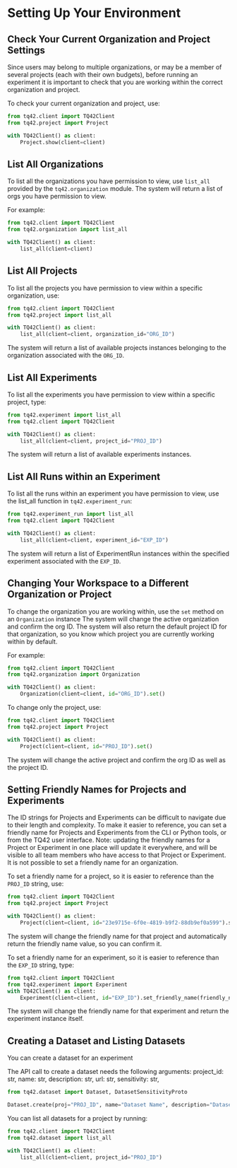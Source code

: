 # Setting Up Your Environment

## Check Your Current Organization and Project Settings

Since users may belong to multiple organizations, or may be a member of several projects (each with their own budgets), before running an experiment it is important to check that you are working within the correct organization and project. 

To check your current organization and project, use:

```python
from tq42.client import TQ42Client
from tq42.project import Project

with TQ42Client() as client:
    Project.show(client=client)
```


## List All Organizations

To list all the organizations you have permission to view, use `list_all` provided by the `tq42.organization` module.
The system will return a list of orgs you have permission to view.

For example:
```python
from tq42.client import TQ42Client
from tq42.organization import list_all

with TQ42Client() as client:
    list_all(client=client)
```


## List All Projects

To list all the projects you have permission to view within a specific organization, use:
```python
from tq42.client import TQ42Client
from tq42.project import list_all

with TQ42Client() as client:
    list_all(client=client, organization_id="ORG_ID")
```

The system will return a list of available projects instances belonging to the organization associated with the `ORG_ID`.


## List All Experiments

To list all the experiments you have permission to view within a specific project, type:

```python
from tq42.experiment import list_all
from tq42.client import TQ42Client

with TQ42Client() as client:
    list_all(client=client, project_id="PROJ_ID")
```

The system will return a list of available experiments instances.


## List All Runs within an Experiment

To list all the runs within an experiment you have permission to view,
use the list_all function in `tq42.experiment_run`:

```python
from tq42.experiment_run import list_all
from tq42.client import TQ42Client

with TQ42Client() as client:
    list_all(client=client, experiment_id="EXP_ID")
```

The system will return a list of ExperimentRun instances within the specified experiment associated with the `EXP_ID`.

## Changing Your Workspace to a Different Organization or Project

To change the organization you are working within, use the `set` method on an `Organization` instance
The system will change the active organization and confirm the org ID.
The system will also return the default project ID for that organization,
so you know which project you are currently working within by default.

For example:
```python
from tq42.client import TQ42Client
from tq42.organization import Organization

with TQ42Client() as client:
    Organization(client=client, id="ORG_ID").set()
```

To change only the project, use:
```python
from tq42.client import TQ42Client
from tq42.project import Project

with TQ42Client() as client:
    Project(client=client, id="PROJ_ID").set()
```

The system will change the active project and confirm the org ID as well as the project ID.

## Setting Friendly Names for Projects and Experiments

The ID strings for Projects and Experiments can be difficult to navigate due to their length and complexity. To make it easier to reference, you can set a friendly name for Projects and Experiments from the CLI or Python tools, or from the TQ42 user interface. Note: updating the friendly names for a Project or Experiment in one place will update it everywhere, and will be visible to all team members who have access to that Project or Experiment. It is not possible to set a friendly name for an organization.

To set a friendly name for a project, so it is easier to reference than the `PROJ_ID` string, use:
```python
from tq42.client import TQ42Client
from tq42.project import Project

with TQ42Client() as client:
    Project(client=client, id="23e9715e-6f0e-4819-b9f2-88db9ef0a599").set_friendly_name(friendly_name="Fleet Routing")
```

The system will change the friendly name for that project and automatically return the friendly name value, so you can confirm it.

To set a friendly name for an experiment, so it is easier to reference than the `EXP_ID` string, type:
```python
from tq42.client import TQ42Client
from tq42.experiment import Experiment
with TQ42Client() as client:
    Experiment(client=client, id="EXP_ID").set_friendly_name(friendly_name="friendly name")
```

The system will change the friendly name for that experiment and return the experiment instance itself.

## Creating a Dataset and Listing Datasets

You can create a dataset for an experiment 

The API call to create a dataset needs the following arguments:
        project_id: str,
        name: str,
        description: str,
        url: str,
        sensitivity: str,

```python
from tq42.dataset import Dataset, DatasetSensitivityProto

Dataset.create(proj="PROJ_ID", name="Dataset Name", description="Dataset description", url="https://dataset.url/data", sensitivity=DatasetSensitivityProto.CONFIDENTIAL),
```
You can list all datasets for a project by running:

```python
from tq42.client import TQ42Client
from tq42.dataset import list_all

with TQ42Client() as client:
    list_all(client=client, project_id="PROJ_ID")
```